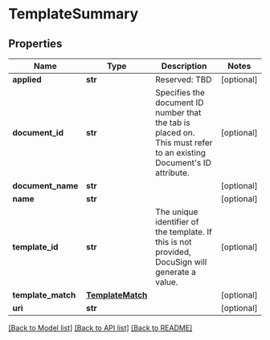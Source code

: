 # TemplateSummary

## Properties
Name | Type | Description | Notes
------------ | ------------- | ------------- | -------------
**applied** | **str** | Reserved: TBD | [optional] 
**document_id** | **str** | Specifies the document ID number that the tab is placed on. This must refer to an existing Document&#39;s ID attribute. | [optional] 
**document_name** | **str** |  | [optional] 
**name** | **str** |  | [optional] 
**template_id** | **str** | The unique identifier of the template. If this is not provided, DocuSign will generate a value.  | [optional] 
**template_match** | [**TemplateMatch**](TemplateMatch.md) |  | [optional] 
**uri** | **str** |  | [optional] 

[[Back to Model list]](../README.md#documentation-for-models) [[Back to API list]](../README.md#documentation-for-api-endpoints) [[Back to README]](../README.md)


